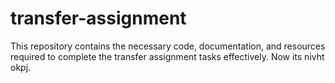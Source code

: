 # transfer-assignment
This repository contains the necessary code, documentation, and resources required to complete the transfer assignment tasks effectively.
Now its nivht okpj.